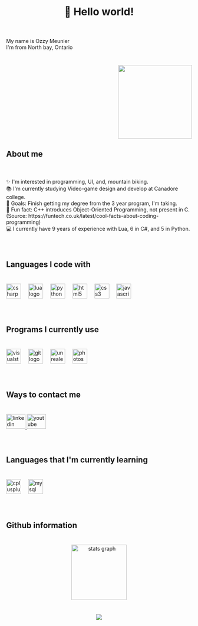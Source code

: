 <!--
  Update: Number 5
  Coded by: https://profile-readme-generator.com/
-->

<br clear="both">

<h1 align="center">👋 Hello world!</h1>

###

<br clear="both">

<p align="left">My name is Ozzy Meunier<br>I'm from North bay, Ontario</p>

###

<br clear="both">

<img align="right" height="200" src="https://drive.google.com/file/d/1X0_fQB3_h46R-5utoMRh6wTtHPbuh1AZ/preview"  />

###

<br clear="both">

<h2 align="left">About me</h2>

###

<br clear="both">

<p align="left">✨ I'm interested in programming, UI, and, mountain biking.<br>📚 I'm currently studying Video-game design and develop at Canadore college.<br>🎯 Goals: Finish getting my degree from the 3 year program, I'm taking.<br>🎲 Fun fact: C++ introduces Object-Oriented Programming, not present in C. (Source: https://funtech.co.uk/latest/cool-facts-about-coding-programming)<br>💻 I currently have 9 years of experience with Lua, 6 in C#, and 5 in Python.</p>

###

<br clear="both">

<h2 align="left">Languages I code with</h2>

###

<br clear="both">

<div align="left">
  <img src="https://skillicons.dev/icons?i=cs" height="40" alt="csharp logo"  />
  <img width="12" />
  <img src="https://skillicons.dev/icons?i=lua" height="40" alt="lua logo"  />
  <img width="12" />
  <img src="https://skillicons.dev/icons?i=py" height="40" alt="python logo"  />
  <img width="12" />
  <img src="https://skillicons.dev/icons?i=html" height="40" alt="html5 logo"  />
  <img width="12" />
  <img src="https://skillicons.dev/icons?i=css" height="40" alt="css3 logo"  />
  <img width="12" />
  <img src="https://skillicons.dev/icons?i=js" height="40" alt="javascript logo"  />
</div>

###

<br clear="both">

<h2 align="left">Programs I currently use</h2>

###

<br clear="both">

<div align="left">
  <img src="https://cdn.jsdelivr.net/gh/devicons/devicon/icons/visualstudio/visualstudio-plain.svg" height="40" alt="visualstudio logo"  />
  <img width="12" />
  <img src="https://cdn.jsdelivr.net/gh/devicons/devicon/icons/git/git-original.svg" height="40" alt="git logo"  />
  <img width="12" />
  <img src="https://skillicons.dev/icons?i=unreal" height="40" alt="unrealengine logo"  />
  <img width="12" />
  <img src="https://cdn.simpleicons.org/adobephotoshop/31A8FF" height="40" alt="photoshop logo"  />
</div>

###

<br clear="both">

<h2 align="left">Ways to contact me</h2>

###

<br clear="both">

<div align="left">
  <a href="https://www.linkedin.com/in/ozzy-meunier-9399b3302/" target="_blank">
    <img src="https://raw.githubusercontent.com/maurodesouza/profile-readme-generator/master/src/assets/icons/social/linkedin/default.svg" width="52" height="40" alt="linkedin logo"  />
  </a>
  <a href="https://www.youtube.com/@OGM1205" target="_blank">
    <img src="https://raw.githubusercontent.com/maurodesouza/profile-readme-generator/master/src/assets/icons/social/youtube/default.svg" width="52" height="40" alt="youtube logo"  />
  </a>
</div>

###

<br clear="both">

<h2 align="left">Languages that I'm currently learning</h2>

###

<br clear="both">

<div align="left">
  <img src="https://skillicons.dev/icons?i=cpp" height="40" alt="cplusplus logo"  />
  <img width="12" />
  <img src="https://skillicons.dev/icons?i=mysql" height="40" alt="mysql logo"  />
</div>

###

<br clear="both">

<h2 align="left">Github information</h2>

###

<br clear="both">

<div align="center">
  <img src="https://github-readme-stats.vercel.app/api?username=TheNumbers-Mason&hide_title=false&hide_rank=false&show_icons=true&include_all_commits=true&count_private=true&disable_animations=false&theme=dracula&locale=en&hide_border=false&order=1" height="150" alt="stats graph"  />
</div>

###

<br clear="both">

<div align="center">
  <img src="https://profile-counter.glitch.me/TheNumbers-Mason/count.svg?"  />
</div>

###
